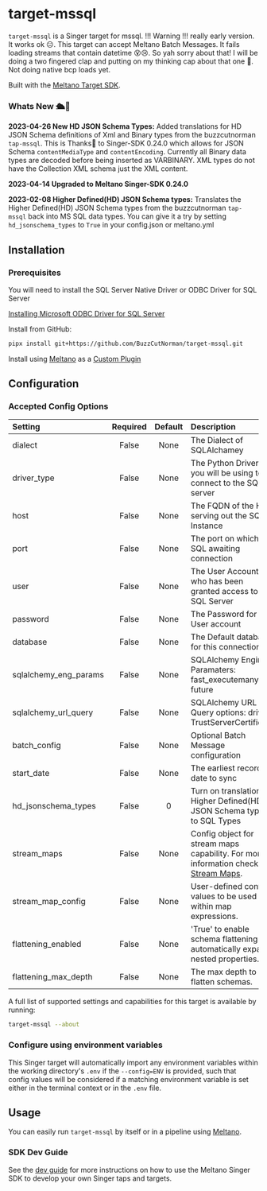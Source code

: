 # target-mssql

`target-mssql` is a Singer target for mssql. !!! Warning !!! really early version.  It works ok 😐.  This target can accept Meltano Batch Messages. It fails loading streams that contain datetime 😵😢. So yah sorry about that! I will be doing a two fingered clap and putting on my thinking cap about that one 🤔.  Not doing native bcp loads yet.

Built with the [Meltano Target SDK](https://sdk.meltano.com).
### Whats New 🛳️🎉
**2023-04-26 New HD JSON Schema Types:**  Added translations for HD JSON Schema definitions of Xml and Binary types from the buzzcutnorman `tap-mssql`.  This is Thanks🙏 to Singer-SDK 0.24.0 which allows for JSON Schema `contentMediaType` and `contentEncoding`.  Currently all Binary data types are decoded before being inserted as VARBINARY.  XML types do not have the Collection XML schema just the XML content.

**2023-04-14 Upgraded to Meltano Singer-SDK 0.24.0**

**2023-02-08 Higher Defined(HD) JSON Schema types:**  Translates the Higher Defined(HD) JSON Schema types from the buzzcutnorman `tap-mssql` back into MS SQL data types.  You can give it a try by setting `hd_jsonschema_types` to `True` in your config.json or meltano.yml
<!--

Developer TODO: Update the below as needed to correctly describe the install procedure. For instance, if you do not have a PyPi repo, or if you want users to directly install from your git repo, you can modify this step as appropriate.
-->
## Installation
<!--
Install from PyPi:

```bash
pipx install target-mssql
```
-->
### Prerequisites
You will need to install the SQL Server Native Driver or ODBC Driver for SQL Server

[Installing Microsoft ODBC Driver for SQL Server](https://learn.microsoft.com/en-us/sql/connect/odbc/windows/system-requirements-installation-and-driver-files?view=sql-server-ver16#installing-microsoft-odbc-driver-for-sql-server)

Install from GitHub:

```bash
pipx install git+https://github.com/BuzzCutNorman/target-mssql.git
```

Install using [Meltano](https://www.meltano.com) as a [Custom Plugin](https://docs.meltano.com/guide/plugin-management#custom-plugins)


## Configuration

### Accepted Config Options

<!--
Developer TODO: Provide a list of config options accepted by the target.

This section can be created by copy-pasting the CLI output from:

```
target-mssql --about --format=markdown
```
-->
| Setting             | Required | Default | Description |
|:--------------------|:--------:|:-------:|:------------|
| dialect             | False    | None    | The Dialect of SQLAlchamey |
| driver_type         | False    | None    | The Python Driver you will be using to connect to the SQL server |
| host                | False    | None    | The FQDN of the Host serving out the SQL Instance |
| port                | False    | None    | The port on which SQL awaiting connection |
| user                | False    | None    | The User Account who has been granted access to the SQL Server |
| password            | False    | None    | The Password for the User account |
| database            | False    | None    | The Default database for this connection |
| sqlalchemy_eng_params| False    | None    | SQLAlchemy Engine Paramaters: fast_executemany, future |
| sqlalchemy_url_query| False    | None    | SQLAlchemy URL Query options: driver, TrustServerCertificate |
| batch_config        | False    | None    | Optional Batch Message configuration |
| start_date          | False    | None    | The earliest record date to sync |
| hd_jsonschema_types  | False   |       0 | Turn on translation of Higher Defined(HD) JSON Schema types to SQL Types |
| stream_maps         | False    | None    | Config object for stream maps capability. For more information check out [Stream Maps](https://sdk.meltano.com/en/latest/stream_maps.html). |
| stream_map_config   | False    | None    | User-defined config values to be used within map expressions. |
| flattening_enabled  | False    | None    | 'True' to enable schema flattening and automatically expand nested properties. |
| flattening_max_depth| False    | None    | The max depth to flatten schemas. |

A full list of supported settings and capabilities for this
target is available by running:

```bash
target-mssql --about
```

### Configure using environment variables

This Singer target will automatically import any environment variables within the working directory's
`.env` if the `--config=ENV` is provided, such that config values will be considered if a matching
environment variable is set either in the terminal context or in the `.env` file.
<!--
### Source Authentication and Authorization


Developer TODO: If your target requires special access on the destination system, or any special authentication requirements, provide those here.
-->

## Usage

You can easily run `target-mssql` by itself or in a pipeline using [Meltano](https://meltano.com/).
<!--
### Executing the Target Directly

```bash
target-mssql --version
target-mssql --help
# Test using the "Carbon Intensity" sample:
tap-carbon-intensity | target-mssql --config /path/to/target-mssql-config.json
```

## Developer Resources

Follow these instructions to contribute to this project.

### Initialize your Development Environment

```bash
pipx install poetry
poetry install
```

### Create and Run Tests

Create tests within the `target_mssql/tests` subfolder and
  then run:

```bash
poetry run pytest
```

You can also test the `target-mssql` CLI interface directly using `poetry run`:

```bash
poetry run target-mssql --help
```

### Testing with [Meltano](https://meltano.com/)

_**Note:** This target will work in any Singer environment and does not require Meltano.
Examples here are for convenience and to streamline end-to-end orchestration scenarios._

<!--
Developer TODO:
Your project comes with a custom `meltano.yml` project file already created. Open the `meltano.yml` and follow any "TODO" items listed in
the file.
-->
<!--
Next, install Meltano (if you haven't already) and any needed plugins:

```bash
# Install meltano
pipx install meltano
# Initialize meltano within this directory
cd target-mssql
meltano install
```

Now you can test and orchestrate using Meltano:

```bash
# Test invocation:
meltano invoke target-mssql --version
# OR run a test `elt` pipeline with the Carbon Intensity sample tap:
meltano elt tap-carbon-intensity target-mssql
```
-->
### SDK Dev Guide

See the [dev guide](https://sdk.meltano.com/en/latest/dev_guide.html) for more instructions on how to use the Meltano Singer SDK to
develop your own Singer taps and targets.

